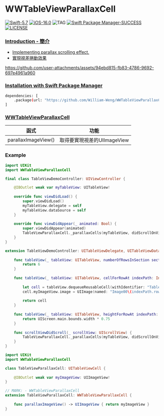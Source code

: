 # WWTableViewParallaxCell
[![Swift-5.7](https://img.shields.io/badge/Swift-5.7-orange.svg?style=flat)](https://developer.apple.com/swift/) [![iOS-16.0](https://img.shields.io/badge/iOS-16.0-pink.svg?style=flat)](https://developer.apple.com/swift/) ![TAG](https://img.shields.io/github/v/tag/William-Weng/WWTableViewParallaxCell) [![Swift Package Manager-SUCCESS](https://img.shields.io/badge/Swift_Package_Manager-SUCCESS-blue.svg?style=flat)](https://developer.apple.com/swift/) [![LICENSE](https://img.shields.io/badge/LICENSE-MIT-yellow.svg?style=flat)](https://developer.apple.com/swift/)

### [Introduction - 簡介](https://swiftpackageindex.com/William-Weng)
- [Implementing parallax scrolling effect.](https://blog.csdn.net/baby_hua/article/details/50378138)
- [實現視差捲動效果](https://www.cnblogs.com/xiaofeixiang/p/5152828.html)

https://github.com/user-attachments/assets/94ebd815-fb83-4786-9692-697e4961a960

### [Installation with Swift Package Manager](https://medium.com/彼得潘的-swift-ios-app-開發問題解答集/使用-spm-安裝第三方套件-xcode-11-新功能-2c4ffcf85b4b)

```bash
dependencies: [
    .package(url: "https://github.com/William-Weng/WWTableViewParallaxCell.git", .upToNextMajor(from: "1.0.0"))
]
```

### [WWTableViewParallaxCell](https://ezgif.com/video-to-webp)
|函式|功能|
|-|-|
|parallaxImageView()|取得要實現視差的UIImageView|

### Example
```swift
import UIKit
import WWTableViewParallaxCell

final class TableViewDemoController: UIViewController {

    @IBOutlet weak var myTableView: UITableView!
    
    override func viewDidLoad() {
        super.viewDidLoad()
        myTableView.delegate = self
        myTableView.dataSource = self
    }
    
    override func viewDidAppear(_ animated: Bool) {
        super.viewDidAppear(animated)
        TableViewParallaxCell._parallaxCells(myTableView, didScrollOnView: view)
    }
}

extension TableViewDemoController: UITableViewDelegate, UITableViewDataSource {
    
    func tableView(_ tableView: UITableView, numberOfRowsInSection section: Int) -> Int {
        return 6
    }
    
    func tableView(_ tableView: UITableView, cellForRowAt indexPath: IndexPath) -> UITableViewCell {
        
        let cell = tableView.dequeueReusableCell(withIdentifier: "TableViewParallaxCell", for: indexPath) as! TableViewParallaxCell
        cell.myImageView.image = UIImage(named: "Image00\(indexPath.row + 1)")
        
        return cell
    }
    
    func tableView(_ tableView: UITableView, heightForRowAt indexPath: IndexPath) -> CGFloat {
        return UIScreen.main.bounds.width * 0.75
    }
    
    func scrollViewDidScroll(_ scrollView: UIScrollView) {
        TableViewParallaxCell._parallaxCells(myTableView, didScrollOnView: view)
    }
}
```
```swift
import UIKit
import WWTableViewParallaxCell

class TableViewParallaxCell: UITableViewCell {
    
    @IBOutlet weak var myImageView: UIImageView!
}

// MARK: - WWTableViewParallaxCell
extension TableViewParallaxCell: WWTableViewParallaxCell {
    
    func parallaxImageView() -> UIImageView { return myImageView }
}
```
